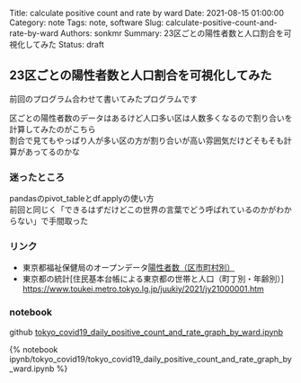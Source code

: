 Title: calculate positive count and rate by ward
Date: 2021-08-15 01:00:00
Category: note
Tags: note, software
Slug: calculate-positive-count-and-rate-by-ward
Authors: sonkmr
Summary: 23区ごとの陽性者数と人口割合を可視化してみた
Status: draft

## 23区ごとの陽性者数と人口割合を可視化してみた
前回のプログラム合わせて書いてみたプログラムです  

区ごとの陽性者数のデータはあるけど人口多い区は人数多くなるので割り合いを計算してみたのがこちら  
割合で見てもやっぱり人が多い区の方が割り合いが高い雰囲気だけどそもそも計算があってるのかな  

### 迷ったところ
pandasのpivot_tableとdf.applyの使い方  
前回と同じく「できるはずだけどこの世界の言葉でどう呼ばれているのかがわからない」で手間取った  

### リンク
- 東京都福祉保健局のオープンデータ[陽性者数（区市町村別）](https://catalog.data.metro.tokyo.lg.jp/dataset/t000010d0000000085)
- 東京都の統計[住民基本台帳による東京都の世帯と人口（町丁別・年齢別）] https://www.toukei.metro.tokyo.lg.jp/juukiy/2021/jy21000001.htm

### notebook
github [tokyo_covid19_daily_positive_count_and_rate_graph_by_ward.ipynb](https://github.com/sonkm3/sonkm3.github.io/blob/main/content/ipynb/tokyo_covid19_daily_positive_count_and_rate_graph_by_ward.ipynb)

{% notebook ipynb/tokyo_covid19/tokyo_covid19_daily_positive_count_and_rate_graph_by_ward.ipynb %}
